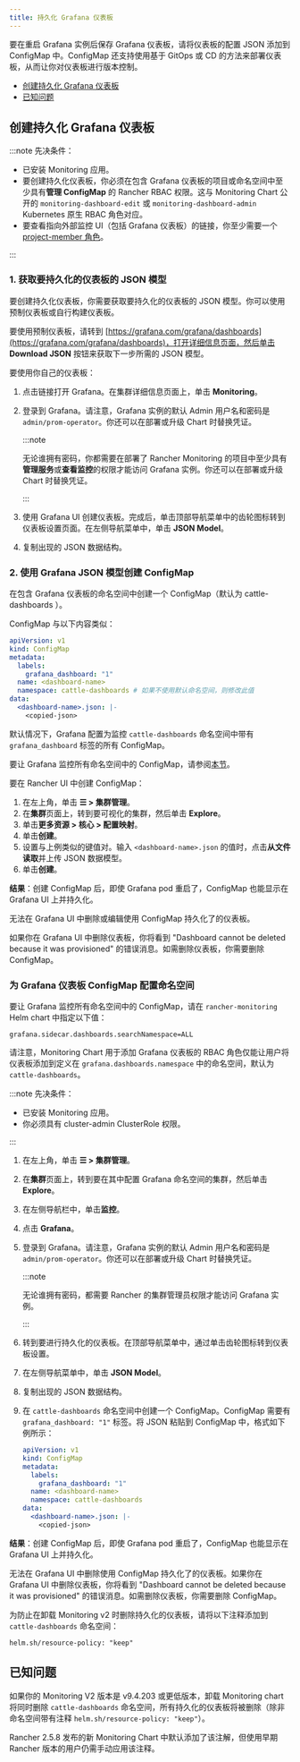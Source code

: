 ```yaml
---
title: 持久化 Grafana 仪表板
---
```


要在重启 Grafana 实例后保存 Grafana 仪表板，请将仪表板的配置 JSON 添加到 ConfigMap 中。ConfigMap 还支持使用基于 GitOps 或 CD 的方法来部署仪表板，从而让你对仪表板进行版本控制。

- [创建持久化 Grafana 仪表板](#创建持久化-grafana-仪表板)
- [已知问题](#已知问题)

## 创建持久化 Grafana 仪表板

<Tabs>
<TabItem value="Rancher v2.5.8+">

:::note 先决条件：

- 已安装 Monitoring 应用。
- 要创建持久化仪表板，你必须在包含 Grafana 仪表板的项目或命名空间中至少具有**管理 ConfigMap** 的 Rancher RBAC 权限。这与 Monitoring Chart 公开的 `monitoring-dashboard-edit` 或 `monitoring-dashboard-admin` Kubernetes 原生 RBAC 角色对应。
- 要查看指向外部监控 UI（包括 Grafana 仪表板）的链接，你至少需要一个 [project-member 角色](../../../integrations-in-rancher/monitoring-and-alerting/rbac-for-monitoring.md#具有-rancher-权限的用户)。

:::

### 1. 获取要持久化的仪表板的 JSON 模型

要创建持久化仪表板，你需要获取要持久化的仪表板的 JSON 模型。你可以使用预制仪表板或自行构建仪表板。

要使用预制仪表板，请转到 [https://grafana.com/grafana/dashboards](https://grafana.com/grafana/dashboards)，打开详细信息页面，然后单击 **Download JSON** 按钮来获取下一步所需的 JSON 模型。

要使用你自己的仪表板：

1. 点击链接打开 Grafana。在集群详细信息页面上，单击 **Monitoring**。
1. 登录到 Grafana。请注意，Grafana 实例的默认 Admin 用户名和密码是 `admin/prom-operator`。你还可以在部署或升级 Chart 时替换凭证。

   :::note

   无论谁拥有密码，你都需要在部署了 Rancher Monitoring 的项目中至少具有<b>管理服务</b>或<b>查看监控</b>的权限才能访问 Grafana 实例。你还可以在部署或升级 Chart 时替换凭证。

   :::

1. 使用 Grafana UI 创建仪表板。完成后，单击顶部导航菜单中的齿轮图标转到仪表板设置页面。在左侧导航菜单中，单击 **JSON Model**。
1. 复制出现的 JSON 数据结构。

### 2. 使用 Grafana JSON 模型创建 ConfigMap

在包含 Grafana 仪表板的命名空间中创建一个 ConfigMap（默认为 cattle-dashboards ）。

ConfigMap 与以下内容类似：

```yaml
apiVersion: v1
kind: ConfigMap
metadata:
  labels:
    grafana_dashboard: "1"
  name: <dashboard-name>
  namespace: cattle-dashboards # 如果不使用默认命名空间，则修改此值
data:
  <dashboard-name>.json: |-
    <copied-json>
```

默认情况下，Grafana 配置为监控 `cattle-dashboards` 命名空间中带有 `grafana_dashboard` 标签的所有 ConfigMap。

要让 Grafana 监控所有命名空间中的 ConfigMap，请参阅[本节](#为-grafana-仪表板-configmap-配置命名空间)。

要在 Rancher UI 中创建 ConfigMap：

1. 在左上角，单击 **☰ > 集群管理**。
1. 在**集群**页面上，转到要可视化的集群，然后单击 **Explore**。
1. 单击**更多资源 > 核心 > 配置映射**。
1. 单击**创建**。
1. 设置与上例类似的键值对。输入 `<dashboard-name>.json` 的值时，点击**从文件读取**并上传 JSON 数据模型。
1. 单击**创建**。

**结果**：创建 ConfigMap 后，即使 Grafana pod 重启了，ConfigMap 也能显示在 Grafana UI 上并持久化。

无法在 Grafana UI 中删除或编辑使用 ConfigMap 持久化了的仪表板。

如果你在 Grafana UI 中删除仪表板，你将看到 "Dashboard cannot be deleted because it was provisioned" 的错误消息。如需删除仪表板，你需要删除 ConfigMap。

### 为 Grafana 仪表板 ConfigMap 配置命名空间

要让 Grafana 监控所有命名空间中的 ConfigMap，请在 `rancher-monitoring` Helm chart 中指定以下值：

```
grafana.sidecar.dashboards.searchNamespace=ALL
```

请注意，Monitoring Chart 用于添加 Grafana 仪表板的 RBAC 角色仅能让用户将仪表板添加到定义在 `grafana.dashboards.namespace` 中的命名空间，默认为 `cattle-dashboards`。

</TabItem>
<TabItem value="Rancher v2.5.8 之前的版本">

:::note 先决条件：

- 已安装 Monitoring 应用。
- 你必须具有 cluster-admin ClusterRole 权限。

:::

1. 在左上角，单击 **☰ > 集群管理**。
1. 在**集群**页面上，转到要在其中配置 Grafana 命名空间的集群，然后单击 **Explore**。
1. 在左侧导航栏中，单击**监控**。
1. 点击 **Grafana**。
1. 登录到 Grafana。请注意，Grafana 实例的默认 Admin 用户名和密码是 `admin/prom-operator`。你还可以在部署或升级 Chart 时替换凭证。

   :::note

   无论谁拥有密码，都需要 Rancher 的集群管理员权限才能访问 Grafana 实例。

   :::

1. 转到要进行持久化的仪表板。在顶部导航菜单中，通过单击齿轮图标转到仪表板设置。
1. 在左侧导航菜单中，单击 **JSON Model**。
1. 复制出现的 JSON 数据结构。
1. 在 `cattle-dashboards` 命名空间中创建一个 ConfigMap。ConfigMap 需要有 `grafana_dashboard: "1"` 标签。将 JSON 粘贴到 ConfigMap 中，格式如下例所示：

   ```yaml
   apiVersion: v1
   kind: ConfigMap
   metadata:
     labels:
       grafana_dashboard: "1"
     name: <dashboard-name>
     namespace: cattle-dashboards
   data:
     <dashboard-name>.json: |-
       <copied-json>
   ```

**结果**：创建 ConfigMap 后，即使 Grafana pod 重启了，ConfigMap 也能显示在 Grafana UI 上并持久化。

无法在 Grafana UI 中删除使用 ConfigMap 持久化了的仪表板。如果你在 Grafana UI 中删除仪表板，你将看到 "Dashboard cannot be deleted because it was provisioned" 的错误消息。如需删除仪表板，你需要删除 ConfigMap。

为防止在卸载 Monitoring v2 时删除持久化的仪表板，请将以下注释添加到 `cattle-dashboards` 命名空间：

```
helm.sh/resource-policy: "keep"
```

</TabItem>
</Tabs>

## 已知问题

如果你的 Monitoring V2 版本是 v9.4.203 或更低版本，卸载 Monitoring chart 将同时删除 `cattle-dashboards` 命名空间，所有持久化的仪表板将被删除（除非命名空间带有注释 `helm.sh/resource-policy: "keep"`）。

Rancher 2.5.8 发布的新 Monitoring Chart 中默认添加了该注解，但使用早期 Rancher 版本的用户仍需手动应用该注释。
